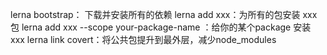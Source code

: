 lerna bootstrap： 下载并安装所有的依赖
lerna add xxx：为所有的包安装 xxx 包
lerna add xxx --scope your-package-name ：给你的某个package 安装 xxx 
lerna link covert：将公共包提升到最外层，减少node_modules 